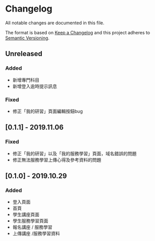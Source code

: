 # Changelog

All notable changes are documented in this file.

The format is based on [Keep a Changelog](http://keepachangelog.com/en/1.0.0/) and this project adheres to [Semantic Versioning](http://semver.org/spec/v2.0.0.html).

## Unreleased

### Added

- 新增專門科目
- 新增登入逾時提示訊息

### Fixed

- 修正「我的研習」頁面編輯按鈕bug

## [0.1.1] - 2019.11.06

### Fixed

- 修正「我的研習」以及「我的服務學習」頁面，域名錯誤的問題
- 修正無法服務學習上傳心得及參考資料的問題

## [0.1.0] - 2019.10.29

### Added

- 登入頁面
- 首頁
- 學生講座頁面
- 學生服務學習頁面
- 報名講座 / 服務學習
- 上傳講座 /服務學習資料
